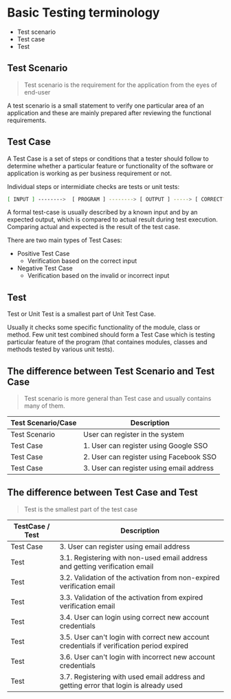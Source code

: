 # Basic Testing terminology

* Test scenario
* Test case
* Test

## Test Scenario

> Test scenario is the requirement for the application from the eyes of end-user

A test scenario is a small statement to verify one particular area of an application and these are mainly prepared after reviewing the functional requirements. 

## Test Case

A Test Case is a set of steps or conditions that a tester should follow to determine whether a particular feature or functionality of the software or application is working as per business requirement or not. 

Individual steps or intermidiate checks are tests or unit tests:

```sh
[ INPUT ] -------->  [ PROGRAM ] --------> [ OUTPUT ] -----> [ CORRECT? ] ---> [ PASS or FAIL]
```

A formal test-case is usually described by a known input and by an expected output, which is compared to actual result during test execution. Comparing actual and expected is the result of the test case.

There are two main types of Test Cases:

* Positive Test Case
    * Verification based on the correct input 
* Negative Test Case
    * Verification based on the invalid or incorrect input

## Test

Test or Unit Test is a smallest part of Unit Test Case. 

Usually it checks some specific functionality of the module, class or method. Few unit test combined should form a Test Case which is testing particular feature of the program (that containes modules, classes and methods tested by various unit tests).

## The difference between Test Scenario and Test Case

> Test scenario is more general than Test case and usually contains many of them.

|Test Scenario/Case |Description|
|----|--------------|
| Test Scenario     | User can register in the system
| Test Case         | 1. User can register using Google SSO
| Test Case         | 2. User can register using Facebook SSO
| Test Case         | 3. User can register using email address


## The difference between Test Case and Test

> Test is the smallest part of the test case

|TestCase / Test    |Description|
|----|--------------|
| Test Case         | 3. User can register using email address
| Test              | 3.1. Registering with non-used email address and getting verification email
| Test              | 3.2. Validation of the activation from non-expired verification email
| Test              | 3.3. Validation of the activation from expired verification email
| Test              | 3.4. User can login using correct new account credentials
| Test              | 3.5. User can't login with correct new account credentials if verification period expired 
| Test              | 3.6. User can't login with incorrect new account credentials
| Test              | 3.7. Registering with used email address and getting error that login is already used